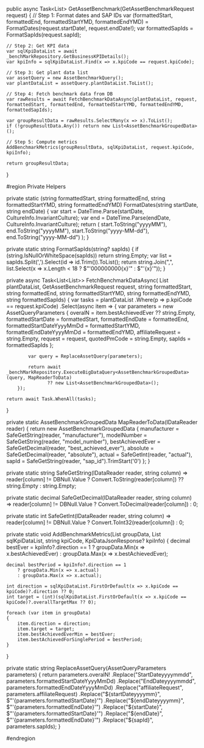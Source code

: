 public async Task<List<AssetBenchmarkGroupedData>> GetAssetBenchmark(GetAssetBenchmarkRequest request)
{
    // Step 1: Format dates and SAP IDs
    var (formattedStart, formattedEnd, formattedStartYMD, formattedEndYMD) = FormatDates(request.startDate!, request.endDate!);
    var formattedSapIds = FormatSapIds(request.sapId);

    // Step 2: Get KPI data
    var sqlKpiDataList = await _benchMarkRepository.GetBusinessKPIDetails();
    var kpiInfo = sqlKpiDataList.Find(x => x.kpiCode == request.kpiCode);

    // Step 3: Get plant data list
    var assetQuery = new AssetBenchmarkQuery();
    var plantDataList = assetQuery.plantDataList.ToList();

    // Step 4: Fetch benchmark data from DB
    var rawResults = await FetchBenchmarkDataAsync(plantDataList, request, formattedStart, formattedEnd, formattedStartYMD, formattedEndYMD, formattedSapIds);

    var groupResultData = rawResults.SelectMany(x => x).ToList();
    if (!groupResultData.Any()) return new List<AssetBenchmarkGroupedData>();

    // Step 5: Compute metrics
    AddBenchmarkMetrics(groupResultData, sqlKpiDataList, request.kpiCode, kpiInfo);

    return groupResultData;
}

#region Private Helpers

private static (string formattedStart, string formattedEnd, string formattedStartYMD, string formattedEndYMD) FormatDates(string startDate, string endDate)
{
    var start = DateTime.Parse(startDate, CultureInfo.InvariantCulture);
    var end = DateTime.Parse(endDate, CultureInfo.InvariantCulture);
    return (
        start.ToString("yyyyMM"),
        end.ToString("yyyyMM"),
        start.ToString("yyyy-MM-dd"),
        end.ToString("yyyy-MM-dd")
    );
}

private static string FormatSapIds(string? sapIds)
{
    if (string.IsNullOrWhiteSpace(sapIds)) return string.Empty;
    var list = sapIds.Split(',').Select(id => id.Trim()).ToList();
    return string.Join(",", list.Select(x => x.Length < 18 ? $"'000000000{x}'" : $"'{x}'"));
}

private async Task<List<List<AssetBenchmarkGroupedData>>> FetchBenchmarkDataAsync(
    List<AssetBenchmarkItem> plantDataList,
    GetAssetBenchmarkRequest request,
    string formattedStart,
    string formattedEnd,
    string formattedStartYMD,
    string formattedEndYMD,
    string formattedSapIds)
{
    var tasks = plantDataList
        .Where(p => p.kpiCode == request.kpiCode)
        .Select(async item =>
        {
            var parameters = new AssetQueryParameters
            {
                overalN = item.bestAchievedEver ?? string.Empty,
                formattedStartDate = formattedStart,
                formattedEndDate = formattedEnd,
                formattedStartDateYyyyMmDd = formattedStartYMD,
                formattedEndDateYyyyMmDd = formattedEndYMD,
                affiliateRequest = string.Empty,
                request = request,
                quotedPmCode = string.Empty,
                sapIds = formattedSapIds
            };

            var query = ReplaceAssetQuery(parameters);

            return await _benchMarkRepository.ExecuteBigDataQuery<AssetBenchmarkGroupedData>(query, MapReaderToData)
                   ?? new List<AssetBenchmarkGroupedData>();
        });

    return await Task.WhenAll(tasks);
}

private static AssetBenchmarkGroupedData MapReaderToData(IDataReader reader)
{
    return new AssetBenchmarkGroupedData
    {
        manufacturer = SafeGetString(reader, "manufacturer"),
        modelNumber = SafeGetString(reader, "model_number"),
        bestAchievedEver = SafeGetDecimal(reader, "best_achieved_ever"),
        absolute = SafeGetDecimal(reader, "absolute"),
        actual = SafeGetInt(reader, "actual"),
        sapId = SafeGetString(reader, "sap_id").TrimStart('0')
    };
}

private static string SafeGetString(IDataReader reader, string column)
    => reader[column] != DBNull.Value ? Convert.ToString(reader[column]) ?? string.Empty : string.Empty;

private static decimal SafeGetDecimal(IDataReader reader, string column)
    => reader[column] != DBNull.Value ? Convert.ToDecimal(reader[column]) : 0;

private static int SafeGetInt(IDataReader reader, string column)
    => reader[column] != DBNull.Value ? Convert.ToInt32(reader[column]) : 0;

private static void AddBenchmarkMetrics(List<AssetBenchmarkGroupedData> groupData, List<KpiDataJsonResponse> sqlKpiDataList, string kpiCode, KpiDataJsonResponse? kpiInfo)
{
    decimal bestEver = kpiInfo?.direction == 1
        ? groupData.Min(x => x.bestAchievedEver)
        : groupData.Max(x => x.bestAchievedEver);

    decimal bestPeriod = kpiInfo?.direction == 1
        ? groupData.Min(x => x.actual)
        : groupData.Max(x => x.actual);

    int direction = sqlKpiDataList.FirstOrDefault(x => x.kpiCode == kpiCode)?.direction ?? 0;
    int target = (int)(sqlKpiDataList.FirstOrDefault(x => x.kpiCode == kpiCode)?.overallTargetMax ?? 0);

    foreach (var item in groupData)
    {
        item.direction = direction;
        item.target = target;
        item.bestAchievedEverMin = bestEver;
        item.bestAchievedForSinglePeriod = bestPeriod;
    }
}

private static string ReplaceAssetQuery(AssetQueryParameters parameters)
{
    return parameters.overalN!
        .Replace("StartDateyyyymmdd", parameters.formattedStartDateYyyyMmDd)
        .Replace("EndDateyyyymmdd", parameters.formattedEndDateYyyyMmDd)
        .Replace("affiliateRequest", parameters.affiliateRequest)
        .Replace("${startDateyyyymm}", $"'{parameters.formattedStartDate}'")
        .Replace("${endDateyyyymm}", $"'{parameters.formattedEndDate}'")
        .Replace("${startDate}", $"'{parameters.formattedStartDate}'")
        .Replace("${endDate}", $"'{parameters.formattedEndDate}'")
        .Replace("${sapId}", parameters.sapIds);
}

#endregion
